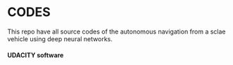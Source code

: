 # CODES

This repo have all source codes of the autonomous navigation from a sclae vehicle using deep neural networks.

#### UDACITY software
